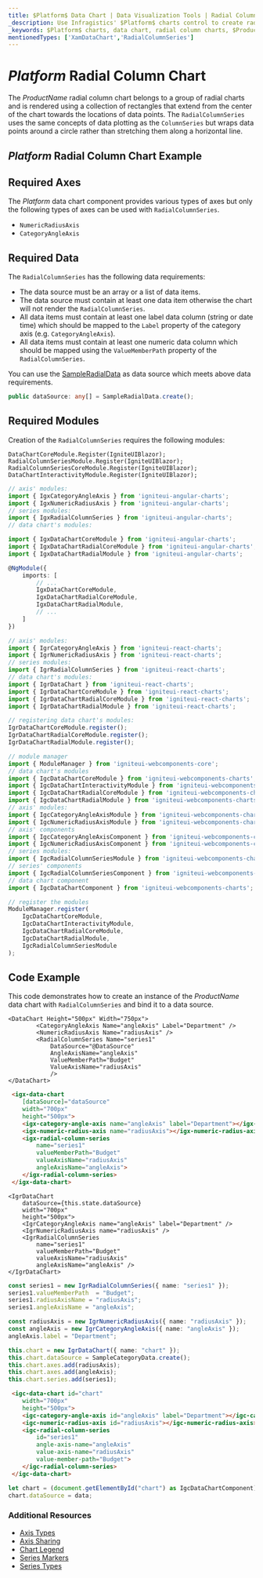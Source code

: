 ```yaml
---
title: $Platform$ Data Chart | Data Visualization Tools | Radial Column Chart | Data Binding | Infragistics
_description: Use Infragistics' $Platform$ charts control to create radial column charts. Learn about our $ProductName$ graph types!
_keywords: $Platform$ charts, data chart, radial column charts, $ProductName$, Infragistics
mentionedTypes: ['XamDataChart','RadialColumnSeries']
---
```

# $Platform$ Radial Column Chart

The $ProductName$ radial column chart belongs to a group of radial charts and is rendered using a collection of rectangles that extend from the center of the chart towards the locations of data points. The `RadialColumnSeries` uses the same concepts of data plotting as the `ColumnSeries` but wraps data points around a circle rather than stretching them along a horizontal line.

## $Platform$ Radial Column Chart Example


<code-view style="height: 500px"
           data-demos-base-url="{environment:dvDemosBaseUrl}"
           iframe-src="{environment:dvDemosBaseUrl}/charts/data-chart-type-radial-column-series"
           alt="$Platform$ Radial Column Chart Example"
           github-src="charts/data-chart/type-radial-column-series">
</code-view>

<div class="divider--half"></div>

## Required Axes
The $Platform$ data chart component provides various types of axes but only the following types of axes can be used with `RadialColumnSeries`.

- `NumericRadiusAxis`
- `CategoryAngleAxis`

## Required Data

The `RadialColumnSeries` has the following data requirements:
- The data source must be an array or a list of data items.
- The data source must contain at least one data item otherwise the chart will not render the `RadialColumnSeries`.
- All data items must contain at least one label data column (string or date time) which should be mapped to the `Label` property of the category axis (e.g. `CategoryAngleAxis`).
- All data items must contain at least one numeric data column which should be mapped using the `ValueMemberPath` property of the `RadialColumnSeries`.


You can use the [SampleRadialData](data-chart-data-sources-radial.md) as data source which meets above data requirements.

```ts
public dataSource: any[] = SampleRadialData.create();
```

## Required Modules

Creation of the `RadialColumnSeries` requires the following modules:

```razor
DataChartCoreModule.Register(IgniteUIBlazor);
RadialColumnSeriesModule.Register(IgniteUIBlazor);
RadialColumnSeriesCoreModule.Register(IgniteUIBlazor);
DataChartInteractivityModule.Register(IgniteUIBlazor);
```

```ts
// axis' modules:
import { IgxCategoryAngleAxis } from 'igniteui-angular-charts';
import { IgxNumericRadiusAxis } from 'igniteui-angular-charts';
// series modules:
import { IgxRadialColumnSeries } from 'igniteui-angular-charts';
// data chart's modules:

import { IgxDataChartCoreModule } from 'igniteui-angular-charts';
import { IgxDataChartRadialCoreModule } from 'igniteui-angular-charts';
import { IgxDataChartRadialModule } from 'igniteui-angular-charts';

@NgModule({
    imports: [
        // ...
        IgxDataChartCoreModule,
        IgxDataChartRadialCoreModule,
        IgxDataChartRadialModule,
        // ...
    ]
})
```

```ts
// axis' modules:
import { IgrCategoryAngleAxis } from 'igniteui-react-charts';
import { IgrNumericRadiusAxis } from 'igniteui-react-charts';
// series modules:
import { IgrRadialColumnSeries } from 'igniteui-react-charts';
// data chart's modules:
import { IgrDataChart } from 'igniteui-react-charts';
import { IgrDataChartCoreModule } from 'igniteui-react-charts';
import { IgrDataChartRadialCoreModule } from 'igniteui-react-charts';
import { IgrDataChartRadialModule } from 'igniteui-react-charts';

// registering data chart's modules:
IgrDataChartCoreModule.register();
IgrDataChartRadialCoreModule.register();
IgrDataChartRadialModule.register();
```

```ts
// module manager
import { ModuleManager } from 'igniteui-webcomponents-core';
// data chart's modules
import { IgcDataChartCoreModule } from 'igniteui-webcomponents-charts';
import { IgcDataChartInteractivityModule } from 'igniteui-webcomponents-charts';
import { IgcDataChartRadialCoreModule } from 'igniteui-webcomponents-charts';
import { IgcDataChartRadialModule } from 'igniteui-webcomponents-charts';
// axis' modules:
import { IgcCategoryAngleAxisModule } from 'igniteui-webcomponents-charts';
import { IgcNumericRadiusAxisModule } from 'igniteui-webcomponents-charts';
// axis' components
import { IgcCategoryAngleAxisComponent } from 'igniteui-webcomponents-charts';
import { IgcNumericRadiusAxisComponent } from 'igniteui-webcomponents-charts';
// series modules:
import { IgcRadialColumnSeriesModule } from 'igniteui-webcomponents-charts';
// series' components
import { IgcRadialColumnSeriesComponent } from 'igniteui-webcomponents-charts';
// data chart component
import { IgcDataChartComponent } from 'igniteui-webcomponents-charts';

// register the modules
ModuleManager.register(
    IgcDataChartCoreModule,
    IgcDataChartInteractivityModule,
    IgcDataChartRadialCoreModule,
    IgcDataChartRadialModule,
    IgcRadialColumnSeriesModule
);
```

## Code Example
This code demonstrates how to create an instance of the $ProductName$ data chart with `RadialColumnSeries` and bind it to a data source.

```razor
<DataChart Height="500px" Width="750px">
        <CategoryAngleAxis Name="angleAxis" Label="Department" />
        <NumericRadiusAxis Name="radiusAxis" />
        <RadialColumnSeries Name="series1"
            DataSource="@DataSource"
            AngleAxisName="angleAxis"
            ValueMemberPath="Budget"
            ValueAxisName="radiusAxis"
            />
</DataChart>
```

```html
 <igx-data-chart
    [dataSource]="dataSource"
    width="700px"
    height="500px">
    <igx-category-angle-axis name="angleAxis" label="Department"></igx-category-angle-axis>
    <igx-numeric-radius-axis name="radiusAxis"></igx-numeric-radius-axis>
    <igx-radial-column-series
        name="series1"
        valueMemberPath="Budget"
        valueAxisName="radiusAxis"
        angleAxisName="angleAxis">
    </igx-radial-column-series>
 </igx-data-chart>
```

```tsx
<IgrDataChart
    dataSource={this.state.dataSource}
    width="700px"
    height="500px">
    <IgrCategoryAngleAxis name="angleAxis" label="Department" />
    <IgrNumericRadiusAxis name="radiusAxis" />
    <IgrRadialColumnSeries
        name="series1"
        valueMemberPath="Budget"
        valueAxisName="radiusAxis"
        angleAxisName="angleAxis" />
</IgrDataChart>
```

```ts
const series1 = new IgrRadialColumnSeries({ name: "series1" });
series1.valueMemberPath  = "Budget";
series1.radiusAxisName = "radiusAxis";
series1.angleAxisName = "angleAxis";

const radiusAxis = new IgrNumericRadiusAxis({ name: "radiusAxis" });
const angleAxis = new IgrCategoryAngleAxis({ name: "angleAxis" });
angleAxis.label = "Department";

this.chart = new IgrDataChart({ name: "chart" });
this.chart.dataSource = SampleCategoryData.create();
this.chart.axes.add(radiusAxis);
this.chart.axes.add(angleAxis);
this.chart.series.add(series1);
```

```html
 <igc-data-chart id="chart"
    width="700px"
    height="500px">
    <igc-category-angle-axis id="angleAxis" label="Department"></igc-category-angle-axis>
    <igc-numeric-radius-axis id="radiusAxis"></igc-numeric-radius-axis>
    <igc-radial-column-series
        id="series1"
        angle-axis-name="angleAxis"
        value-axis-name="radiusAxis"
        value-member-path="Budget">
    </igc-radial-column-series>
 </igc-data-chart>
```

```ts
let chart = (document.getElementById("chart") as IgcDataChartComponent);
chart.dataSource = data;
```

### Additional Resources

- [Axis Types](data-chart-axis-types.md)
- [Axis Sharing](data-chart-axis-sharing.md)
- [Chart Legend](data-chart-legends.md)
- [Series Markers](data-chart-series-markers.md)
- [Series Types](data-chart-series-types.md)

